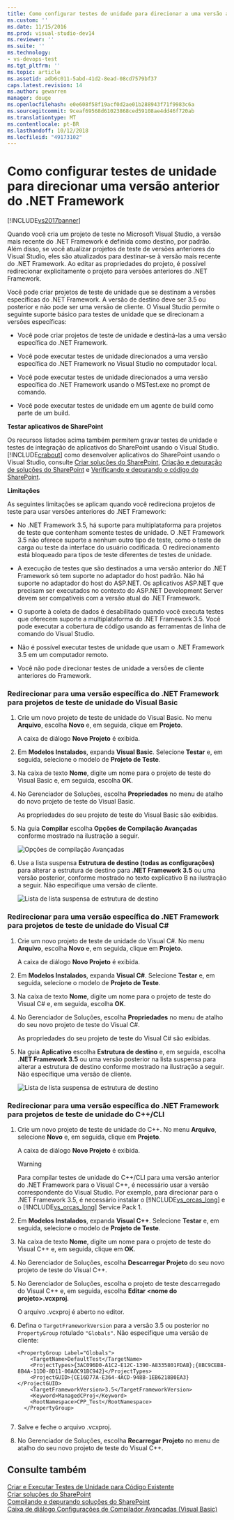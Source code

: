 ```yaml
---
title: Como configurar testes de unidade para direcionar a uma versão anterior do .NET Framework | Microsoft Docs
ms.custom: ''
ms.date: 11/15/2016
ms.prod: visual-studio-dev14
ms.reviewer: ''
ms.suite: ''
ms.technology:
- vs-devops-test
ms.tgt_pltfrm: ''
ms.topic: article
ms.assetid: adb6c011-5abd-41d2-8ead-08cd7579bf37
caps.latest.revision: 14
ms.author: gewarren
manager: douge
ms.openlocfilehash: e0e608f58f19acf0d2ae01b288943f71f9983c6a
ms.sourcegitcommit: 9ceaf69568d61023868ced59108ae4dd46f720ab
ms.translationtype: MT
ms.contentlocale: pt-BR
ms.lasthandoff: 10/12/2018
ms.locfileid: "49173102"
---
```

# <a name="how-to-configure-unit-tests-to-target-an-earlier-version-of-the-net-framework"></a>Como configurar testes de unidade para direcionar uma versão anterior do .NET Framework
[!INCLUDE[vs2017banner](../includes/vs2017banner.md)]

Quando você cria um projeto de teste no Microsoft Visual Studio, a versão mais recente do .NET Framework é definida como destino, por padrão. Além disso, se você atualizar projetos de teste de versões anteriores do Visual Studio, eles são atualizados para destinar-se à versão mais recente do .NET Framework. Ao editar as propriedades do projeto, é possível redirecionar explicitamente o projeto para versões anteriores do .NET Framework.  
  
 Você pode criar projetos de teste de unidade que se destinam a versões específicas do .NET Framework. A versão de destino deve ser 3.5 ou posterior e não pode ser uma versão de cliente. O Visual Studio permite o seguinte suporte básico para testes de unidade que se direcionam a versões específicas:  
  
-   Você pode criar projetos de teste de unidade e destiná-las a uma versão específica do .NET Framework.  
  
-   Você pode executar testes de unidade direcionados a uma versão específica do .NET Framework no Visual Studio no computador local.  
  
-   Você pode executar testes de unidade direcionados a uma versão específica do .NET Framework usando o MSTest.exe no prompt de comando.  
  
-   Você pode executar testes de unidade em um agente de build como parte de um build.  
  
 **Testar aplicativos de SharePoint**  
  
 Os recursos listados acima também permitem gravar testes de unidade e testes de integração de aplicativos do SharePoint usando o Visual Studio. [!INCLUDE[crabout](../includes/crabout-md.md)] como desenvolver aplicativos do SharePoint usando o Visual Studio, consulte [Criar soluções do SharePoint](http://msdn.microsoft.com/library/4bfb1e59-97c9-4594-93f8-3068b4eb9631), [Criação e depuração de soluções do SharePoint](http://msdn.microsoft.com/library/c9e7c9ab-4eb3-40cd-a9b9-6c2a896f70ae) e [Verificando e depurando o código do SharePoint](http://msdn.microsoft.com/library/b5f3bce2-6a51-41b1-a292-9e384bae420c).  
  
 **Limitações**  
  
 As seguintes limitações se aplicam quando você redireciona projetos de teste para usar versões anteriores do .NET Framework:  
  
-   No .NET Framework 3.5, há suporte para multiplataforma para projetos de teste que contenham somente testes de unidade. O .NET Framework 3.5 não oferece suporte a nenhum outro tipo de teste, como o teste de carga ou teste da interface do usuário codificada. O redirecionamento está bloqueado para tipos de teste diferentes de testes de unidade.  
  
-   A execução de testes que são destinados a uma versão anterior do .NET Framework só tem suporte no adaptador do host padrão. Não há suporte no adaptador do host do ASP.NET. Os aplicativos ASP.NET que precisam ser executados no contexto do ASP.NET Development Server devem ser compatíveis com a versão atual do .NET Framework.  
  
-   O suporte à coleta de dados é desabilitado quando você executa testes que oferecem suporte a multiplataforma do .NET Framework 3.5. Você pode executar a cobertura de código usando as ferramentas de linha de comando do Visual Studio.  
  
-   Não é possível executar testes de unidade que usam o .NET Framework 3.5 em um computador remoto.  
  
-   Você não pode direcionar testes de unidade a versões de cliente anteriores do Framework.  
  
### <a name="re-targeting-to-a-specific-version-of-the-net-framework-for-visual-basic-unit-test-projects"></a>Redirecionar para uma versão específica do .NET Framework para projetos de teste de unidade do Visual Basic  
  
1.  Crie um novo projeto de teste de unidade do Visual Basic. No menu **Arquivo**, escolha **Novo** e, em seguida, clique em **Projeto**.  
  
     A caixa de diálogo **Novo Projeto** é exibida.  
  
2.  Em **Modelos Instalados**, expanda **Visual Basic**. Selecione **Testar** e, em seguida, selecione o modelo de **Projeto de Teste**.  
  
3.  Na caixa de texto **Nome**, digite um nome para o projeto de teste do Visual Basic e, em seguida, escolha **OK**.  
  
4.  No Gerenciador de Soluções, escolha **Propriedades** no menu de atalho do novo projeto de teste do Visual Basic.  
  
     As propriedades do seu projeto de teste do Visual Basic são exibidas.  
  
5.  Na guia **Compilar** escolha **Opções de Compilação Avançadas** conforme mostrado na ilustração a seguir.  
  
     ![Opções de compilação Avançadas](../test/media/howtoconfigureunittest35frameworka.png "HowToConfigureUnitTest35FrameworkA")  
  
6.  Use a lista suspensa **Estrutura de destino (todas as configurações)** para alterar a estrutura de destino para **.NET Framework 3.5** ou uma versão posterior, conforme mostrado no texto explicativo B na ilustração a seguir. Não especifique uma versão de cliente.  
  
     ![Lista de lista suspensa de estrutura de destino](../test/media/howtoconfigureunitest35frameworkstepb.png "HowToConfigureUniTest35FrameworkStepB")  
  
### <a name="re-targeting-to-a-specific-version-of-the-net-framework-for-visual-c-unit-test-projects"></a>Redirecionar para uma versão específica do .NET Framework para projetos de teste de unidade do Visual C#  
  
1.  Crie um novo projeto de teste de unidade do Visual C#. No menu **Arquivo**, escolha **Novo** e, em seguida, clique em **Projeto**.  
  
     A caixa de diálogo **Novo Projeto** é exibida.  
  
2.  Em **Modelos Instalados**, expanda **Visual C#**. Selecione **Testar** e, em seguida, selecione o modelo de **Projeto de Teste**.  
  
3.  Na caixa de texto **Nome**, digite um nome para o projeto de teste do Visual C# e, em seguida, escolha **OK**.  
  
4.  No Gerenciador de Soluções, escolha **Propriedades** no menu de atalho do seu novo projeto de teste do Visual C#.  
  
     As propriedades do seu projeto de teste do Visual C# são exibidas.  
  
5.  Na guia **Aplicativo** escolha **Estrutura de destino** e, em seguida, escolha **.NET Framework 3.5** ou uma versão posterior na lista suspensa para alterar a estrutura de destino conforme mostrado na ilustração a seguir. Não especifique uma versão de cliente.  
  
     ![Lista de lista suspensa de estrutura de destino](../test/media/howtoconfigureunittest35frameworkcsharp.png "HowToConfigureUnitTest35FrameworkCSharp")  
  
### <a name="re-targeting-to-a-specific-version-of-the-net-framework-for-ccli-unit-test-projects"></a>Redirecionar para uma versão específica do .NET Framework para projetos de teste de unidade do C++/CLI  
  
1.  Crie um novo projeto de teste de unidade do C++. No menu **Arquivo**, selecione **Novo** e, em seguida, clique em **Projeto**.  
  
     A caixa de diálogo **Novo Projeto** é exibida.  
  
    > [!WARNING]
    >  Para compilar testes de unidade do C++/CLI para uma versão anterior do .NET Framework para o Visual C++, é necessário usar a versão correspondente do Visual Studio. Por exemplo, para direcionar para o .NET Framework 3.5, é necessário instalar o [!INCLUDE[vs_orcas_long](../includes/vs-orcas-long-md.md)] e o [!INCLUDE[vs_orcas_long](../includes/vs-orcas-long-md.md)] Service Pack 1.  
  
2.  Em **Modelos Instalados**, expanda **Visual C++**. Selecione **Testar** e, em seguida, selecione o modelo de **Projeto de Teste**.  
  
3.  Na caixa de texto **Nome**, digite um nome para o projeto de teste do Visual C++ e, em seguida, clique em **OK**.  
  
4.  No Gerenciador de Soluções, escolha **Descarregar Projeto** do seu novo projeto de teste do Visual C++.  
  
5.  No Gerenciador de Soluções, escolha o projeto de teste descarregado do Visual C++ e, em seguida, escolha **Editar \<nome do projeto>.vcxproj**.  
  
     O arquivo .vcxproj é aberto no editor.  
  
6.  Defina o `TargetFrameworkVersion` para a versão 3.5 ou posterior no `PropertyGroup` rotulado `"Globals"`. Não especifique uma versão de cliente:  
  
    ```  
    <PropertyGroup Label="Globals">  
        <TargetName>DefaultTest</TargetName>  
        <ProjectTypes>{3AC096D0-A1C2-E12C-1390-A8335801FDAB};{8BC9CEB8-8B4A-11D0-8D11-00A0C91BC942}</ProjectTypes>  
        <ProjectGUID>{CE16D77A-E364-4ACD-948B-1EB6218B0EA3}</ProjectGUID>  
        <TargetFrameworkVersion>3.5</TargetFrameworkVersion>  
        <Keyword>ManagedCProj</Keyword>  
        <RootNamespace>CPP_Test</RootNamespace>  
      </PropertyGroup>  
  
    ```  
  
7.  Salve e feche o arquivo .vcxproj.  
  
8.  No Gerenciador de Soluções, escolha **Recarregar Projeto** no menu de atalho do seu novo projeto de teste do Visual C++.  
  
## <a name="see-also"></a>Consulte também  
 [Criar e Executar Testes de Unidade para Código Existente](http://msdn.microsoft.com/en-us/e8370b93-085b-41c9-8dec-655bd886f173)   
 [Criar soluções do SharePoint](http://msdn.microsoft.com/library/4bfb1e59-97c9-4594-93f8-3068b4eb9631)   
 [Compilando e depurando soluções do SharePoint](http://msdn.microsoft.com/library/c9e7c9ab-4eb3-40cd-a9b9-6c2a896f70ae)   
 [Caixa de diálogo Configurações de Compilador Avançadas (Visual Basic)](../ide/reference/advanced-compiler-settings-dialog-box-visual-basic.md)



